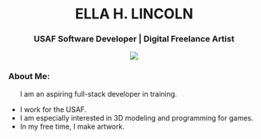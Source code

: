 <h1 id="header" align="center">
  ELLA H. LINCOLN
</h1 >
<h3 align="center">USAF Software Developer | Digital Freelance Artist</h3>

<div align="center">
  <img src="https://imgur.com/6oMaQWN.png">
</div>

<div>
  <h3>About Me:</h3>
  <ul>
    <p>I am an aspiring full-stack developer in training.</p>
    <li>I work for the USAF.</li>
    <li>I am especially interested in 3D modeling and programming for games.</li>
    <li>In my free time, I make artwork.</li>
  </ul>
</div>


